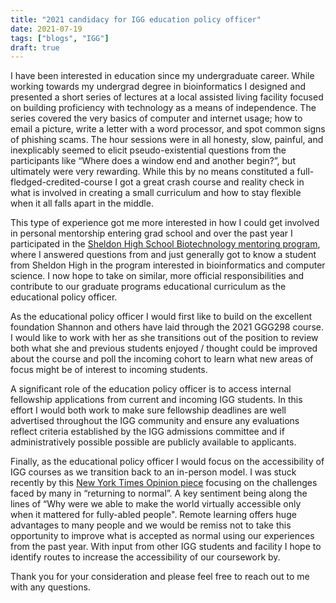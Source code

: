 ```yaml
---
title: "2021 candidacy for IGG education policy officer"
date: 2021-07-19
tags: ["blogs", "IGG"]
draft: true
---
```


I have been interested in education since my undergraduate career. While working 
towards my undergrad degree in bioinformatics I designed and presented a
short series of lectures at a local assisted living facility focused on building 
proficiency with technology as a means of independence. The series 
covered the very basics of computer and internet usage; how to email a picture, 
write a letter with a word processor, and spot common signs of phishing scams. 
The hour sessions were in all honesty, slow, painful, and inexplicably seemed to 
elicit pseudo-existential questions from the participants like 
“Where does a window end and another begin?”, but ultimately were very rewarding. 
While this by no means constituted a full-fledged-credited-course I got a great 
crash course and reality check in what is involved in creating a small 
curriculum and how to stay flexible when it all falls apart in the middle. 

This type of experience got me more interested in how I could get involved in 
personal mentorship entering grad school and over the past year I 
participated in the [Sheldon High School Biotechnology mentoring program](https://blogs.egusd.net/explore/sheldon-high-school-academy-pathway-programs/), where I answered questions from 
and just generally got to know a student from Sheldon High in the program 
interested in bioinformatics and computer science. I now hope to take on 
similar, more official responsibilities and contribute to our graduate programs 
educational curriculum as the educational policy officer.

As the educational policy officer I would first like to build on the excellent 
foundation Shannon and others have laid through the 2021 GGG298 course. I would 
like to work with her as she transitions out of the position to review both 
what she and previous students enjoyed / thought could be improved about the
course and poll the incoming cohort to learn what new areas of focus might be 
of interest to incoming students.

A significant role of the education policy officer is to access internal 
fellowship applications from current and incoming IGG students. In this effort 
I would both work to make sure fellowship deadlines are well advertised 
throughout the IGG community and ensure any evaluations reflect criteria 
established by the IGG admissions committee and if administratively possible 
possible are publicly available to applicants.

Finally, as the educational policy officer I would focus on the accessibility 
of IGG courses as we transition back to an in-person model. I was stuck recently 
by this [New York Times Opinion piece](https://www.youtube.com/watch?v=4fYpvhMgQ_4)
focusing on the challenges faced by many in “returning to normal”. A key 
sentiment being along the lines of “Why were we able to make the world virtually
accessible only when it mattered for fully-abled people". Remote learning offers huge 
advantages to many people and we would be remiss not to take this opportunity to 
improve what is accepted as normal using our experiences from the past year. 
With input from other IGG students and facility I hope to identify routes to 
increase the accessibility of our coursework by. 

Thank you for your consideration and please feel free to reach out to me 
with any questions.
